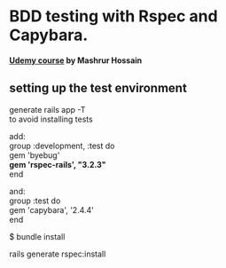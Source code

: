 <h1>BDD testing with Rspec and Capybara.</h1>
<h4><a href="https://www.udemy.com/rubyonrails-bdd-rspec-capybara/learn/#/" target="_blank"> Udemy course</a> by Mashrur Hossain</h4>

<h2>setting up the test environment</h2>
<p>generate rails app -T<br>
to avoid installing tests</p>

<p>add:<br>
group :development, :test do<br>
  gem 'byebug'<br>
<strong>gem 'rspec-rails', "3.2.3"</strong><br>
end</p>

<p> and:<br>
group :test do<br>
  gem 'capybara', '2.4.4'<br>
end</p>

<p>$ bundle install</p>
<p>rails generate rspec:install</p>
